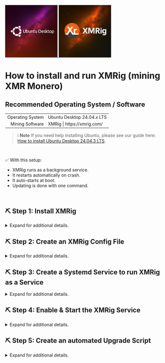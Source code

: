 <a href="./Icons%20and%20Screenshots/20250805_110313.png">
  <img src="./Icons%20and%20Screenshots/20250805_110313.png" height="170"/>
</a>
<a href="./Icons%20and%20Screenshots/20250915_001213.png">
  <img src="./Icons%20and%20Screenshots/20250915_001213.png" height="170"/>
</a>

# How to install and run XMRig (mining XMR Monero)

<!--
YouTube <br>
&emsp; [[ placeholder for embedded video and link ]] <br>
Rumble <br>
&emsp; [[ placeholder for embedded video and link ]] <br>
<br>
-->

## Recommended Operating System / Software

<table>
  <tr>
    <td align="right">Operating System</td>
    <td>Ubuntu Desktop 24.04.x LTS</td>
  </tr>
  <tr>
    <td align="right">Mining Software</td>
    <td>XMRig | https://xmrig.com/</td>
  </tr>
</table>

> ℹ️ **Note** If you need help installing Ubuntu, please see our guide here: [How to install Ubuntu Desktop 24.04.3 LTS](../../01.%20Operating%20Systems/How%20to%20install%20Ubuntu%20Desktop%2024.04.3%20LTS/How%20to%20install%20Ubuntu%20Desktop%2024.04.3%20LTS.md).
<br>

✅ With this setup: <br>
- XMRig runs as a background service. <br>
- It restarts automatically on crash. <br>
- It auto-starts at boot. <br>
- Updating is done with one command. <br>
<br>

## ⛏️ Step 1: Install XMRig

<details>
  <summary>Expand for additional details.</summary>

### Update System

```bash
sudo apt update && sudo apt upgrade -y
```

### Install Dependencies

```bash
sudo apt install git build-essential cmake automake libtool autoconf libhwloc-dev libuv1-dev libssl-dev -y
```

### Clone XMRig

```bash
git clone https://github.com/xmrig/xmrig.git
```
```bash
cd xmrig
```

***

### (Optional) Modify the donation level.

Edit the donate.h file to disable the default donation: <br>

Open the src/donate.h file with a text editor: <br>

```bash
nano src/donate.h
```
> ℹ️ To save changes in nano, select `Ctrl+x`, then `Shift+Y`, then `Enter`. <br>
<br>

Locate the line that defines the default donation level: <br>
&emsp; `constexpr const int kDefaultDonateLevel = 1;` <br>
&emsp; `constexpr const int kMinimumDonateLevel = 1;` <br>
<br>

Change the value from 1 to 0: <br>
&emsp; `constexpr const int kDefaultDonateLevel = 0;` <br>
&emsp; `constexpr const int kMinimumDonateLevel = 0;` <br>
<br>

***

### Build the XMRig Binary (application software)

```bash
mkdir build && cd build
```
```bash
cmake ..
```
```bash
make -j$(nproc)
```
<br>

XMRig binary will be at: <br>
`~/xmrig/build/xmrig`

</details>

## ⛏️ Step 2: Create an XMRig Config File

<details>
  <summary>Expand for additional details.</summary>
<br>

Go to the following URL:
```bash
https://xmrig.com/wizard
```
&emsp; > Under 'Start', select 'New configuration'. <br>
&emsp;&emsp; > Enter your pool (I currently recommend `HashVault.pro`) and wallet address information. <br>
&emsp; > Select 'Backends' <br>
&emsp;&emsp;&emsp; Enabling `CPU` will enable mining using your CPU. <br>
&emsp;&emsp;&emsp; Enabling `OpenCL` will enable mining for AMD GPUs (not recommended as it is inefficient, power vs the extra hash rate). <br>
&emsp;&emsp;&emsp; Enabling `CUDA` will enable mining for NVIDIA GPUs (not recommended as it is inefficient, power vs the extra hash rate). <br>
&emsp; > Select 'Misc' and adjust Donation percentage if needed. <br>
&emsp; > Select 'Result'. <br>
&emsp;&emsp; > Download the generated `config.json` file. <br>

> ℹ️ Your config file will start off looking like the following. Once you start XMRig, it'll automatically update your configuration file (see example further down).

```bash
{
    "autosave": true,
    "cpu": true,
    "opencl": false,
    "cuda": false,
    "pools": [
        {
            "url": "pool.hashvault.pro:443",
            "user": "<wallet address>", # I removed my wallet address for privacy.
            "keepalive": true,
            "tls": true
        }
    ]
}
```

&emsp; > Move this `config.json` file to your `~/xmrig/build` directory, within the same folder as the './xmrig' binary we created. <br>
<br>

Run XMRig with the following commands and verify you're seeing Hash Rate from your rig in the pool:
```bash
cd ~/xmrig/build/
```
```bash
./xmrig -c config.json
```

Example of udpated `config.json` file after running XMRig: <br>
> ℹ️ This output is from a Proxmox Virtual Machine with 8x vCPUs. <br>
```bash
{
    "api": {
        "id": null,
        "worker-id": null
    },
    "http": {
        "enabled": false,
        "host": "127.0.0.1",
        "port": 0,
        "access-token": null,
        "restricted": true
    },
    "autosave": true,
    "background": false,
    "colors": true,
    "title": true,
    "randomx": {
        "init": -1,
        "init-avx2": -1,
        "mode": "auto",
        "1gb-pages": false,
        "rdmsr": true,
        "wrmsr": true,
        "cache_qos": false,
        "numa": true,
        "scratchpad_prefetch_mode": 1
    },
    "cpu": {
        "enabled": true,
        "huge-pages": true,
        "huge-pages-jit": false,
        "hw-aes": null,
        "priority": null,
        "memory-pool": false,
        "yield": true,
        "asm": true,
        "argon2-impl": null,
        "argon2": [0, 1, 2, 3, 4, 5, 6, 7],
        "cn": [
            [1, 0],
            [1, 1],
            [1, 2],
            [1, 3],
            [1, 4],
            [1, 5],
            [1, 6],
            [1, 7]
        ],
        "cn-heavy": [
            [1, 0],
            [1, 1],
            [1, 2],
            [1, 3]
        ],
        "cn-lite": [
            [1, 0],
            [1, 1],
            [1, 2],
            [1, 3],
            [1, 4],
            [1, 5],
            [1, 6],
            [1, 7]
        ],
        "cn-pico": [
            [2, 0],
            [2, 1],
            [2, 2],
            [2, 3],
            [2, 4],
            [2, 5],
            [2, 6],
            [2, 7]
        ],
        "cn/upx2": [
            [2, 0],
            [2, 1],
            [2, 2],
            [2, 3],
            [2, 4],
            [2, 5],
            [2, 6],
            [2, 7]
        ],
        "ghostrider": [
            [8, 0],
            [8, 1],
            [8, 2],
            [8, 3],
            [8, 4],
            [8, 5],
            [8, 6],
            [8, 7]
        ],
        "rx": [0, 1, 2, 3, 4, 5, 6, 7],
        "rx/wow": [0, 1, 2, 3, 4, 5, 6, 7],
        "cn-lite/0": false,
        "cn/0": false,
        "rx/arq": "rx/wow"
    },
    "opencl": {
        "enabled": false,
        "cache": true,
        "loader": null,
        "platform": "AMD",
        "adl": true
    },
    "cuda": {
        "enabled": false,
        "loader": null,
        "nvml": true
    },
    "log-file": null,
    "donate-level": 0,
    "donate-over-proxy": 1,
    "pools": [
        {
            "algo": null,
            "coin": null,
            "url": "pool.hashvault.pro:443",
            "user": "<wallet address>", # I removed my wallet address for privacy.
            "pass": null,
            "rig-id": null,
            "nicehash": false,
            "keepalive": true,
            "enabled": true,
            "tls": true,
            "sni": false,
            "tls-fingerprint": null,
            "daemon": false,
            "socks5": null,
            "self-select": null,
            "submit-to-origin": false
        }
    ],
    "retries": 5,
    "retry-pause": 5,
    "print-time": 60,
    "health-print-time": 60,
    "dmi": true,
    "syslog": false,
    "tls": {
        "enabled": false,
        "protocols": null,
        "cert": null,
        "cert_key": null,
        "ciphers": null,
        "ciphersuites": null,
        "dhparam": null
    },
    "dns": {
        "ip_version": 0,
        "ttl": 30
    },
    "user-agent": null,
    "verbose": 0,
    "watch": true,
    "pause-on-battery": false,
    "pause-on-active": false
}
```

</details>

## ⛏️ Step 3: Create a Systemd Service to run XMRig as a Service

<details>
  <summary>Expand for additional details.</summary>
<br>

Once you've confirmed your able to successfully run the XMRig software and it is producing Hash Rate within the pool, we can run XMRig as a service. <br>

Running XMRig as a service has the following benefits. <br>
&emsp; - Auto-start on boot; Mining starts automatically when the machine boots, even if you don’t log in. <br>
&emsp; - Automatic restarts on crash; If XMRig crashes, systemd can restart it automatically. <br>
&emsp; - Significantly reduces downtime and missed mining time. <br>
&emsp; - Cleaner process management; You don’t need to keep an open terminal session (whether that's via the Desktop or remote SSH session). <br>
&emsp; - systemctl start xmrig, stop, status, and journalctl -u xmrig give you full control and logs. <br>
&emsp; - Centralized logging; All XMRig output goes to journalctl, so you don’t lose logs when closing terminals. <br>
<br>

```bash
sudo nano /etc/systemd/system/xmrig.service
```
<br>

Paste: <br>
🔑 Replace userName / groupName with your Linux username. <br>

Syntax:
```bash
[Unit]
Description=XMRig Monero Miner
After=network.target

[Service]
ExecStart=/home/userName/xmrig/build/xmrig -c /home/userName/xmrig/build/config.json
WorkingDirectory=/home/userName/xmrig/build
User=userName
Group=groupName # same as userName
Restart=always
LimitNOFILE=65535

[Install]
WantedBy=multi-user.target
```
<br>

Example:
```bash
[Unit]
Description=XMRig Monero Miner
After=network.target

[Service]
ExecStart=/home/xmrig-04/xmrig/build/xmrig -c /home/xmrig-04/xmrig/build/config.json
WorkingDirectory=/home/xmrig-04/xmrig/build
User=xmrig-04
Group=xmrig-04
Restart=always
LimitNOFILE=65535

[Install]
WantedBy=multi-user.target
```

</details>

## ⛏️ Step 4: Enable & Start the XMRig Service

<details>
  <summary>Expand for additional details.</summary>

### Reload systemd

```bash
sudo systemctl daemon-reexec
```

### Enable at boot

```bash
sudo systemctl enable xmrig.service
```

### Start miner

```bash
sudo systemctl start xmrig.service
```

### Check status/logs

```bash
systemctl status xmrig.service
```
```bash
journalctl -fu xmrig.service
```

</details>

## ⛏️ Step 5: Create an automated Upgrade Script

<details>
  <summary>Expand for additional details.</summary>
<br>

Create a script to update XMRig + restart service: <br>
```bash
sudo nano /usr/local/bin/xmrig-update.sh
```
<br>

Paste: <br>

Syntax: <br>
```bash
#!/bin/bash
set -e

echo "[*] Updating XMRig..."
cd /home/YOURUSER/xmrig
git pull
cd build
make -j$(nproc)

echo "[*] Restarting XMRig service..."
sudo systemctl restart xmrig.service

echo "[✓] Update complete!"
```
<br>

Example:
```bash
#!/bin/bash
set -e

echo "[*] Updating XMRig..."
cd /home/xmrig-04/xmrig
git pull
cd build
make -j$(nproc)

echo "[*] Restarting XMRig service..."
sudo systemctl restart xmrig.service

echo "[✓] Update complete!"
```
<br>

Make it executable: <br>
```bash
sudo chmod +x /usr/local/bin/xmrig-update.sh
```
<br>

Now you can just run: <br>
```bash
xmrig-update.sh
```

</details>
